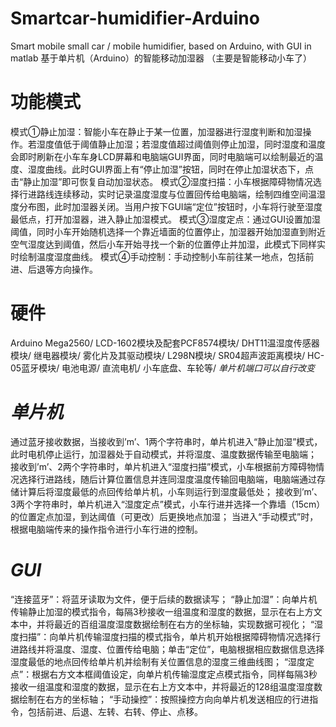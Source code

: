 # Smartcar-humidifier-Arduino
Smart mobile small car / mobile humidifier, based on Arduino, with GUI in matlab
基于单片机（Arduino）的智能移动加湿器
（主要是智能移动小车了）

# 功能模式
模式①静止加湿：智能小车在静止于某一位置，加湿器进行湿度判断和加湿操作。若湿度值低于阈值静止加湿；若湿度值超过阈值则停止加湿，同时湿度和温度会即时刷新在小车车身LCD屏幕和电脑端GUI界面，同时电脑端可以绘制最近的温度、湿度曲线。此时GUI界面上有“停止加湿”按钮，同时在停止加湿状态下，点击“静止加湿”即可恢复自动加湿状态。
模式②湿度扫描：小车根据障碍物情况选择行进路线连续移动，实时记录温度湿度与位置回传给电脑端，绘制四维空间温湿度分布图，此时加湿器关闭。当用户按下GUI端“定位”按钮时，小车将行驶至湿度最低点，打开加湿器，进入静止加湿模式。
模式③湿度定点：通过GUI设置加湿阈值，同时小车开始随机选择一个靠近墙面的位置停止，加湿器开始加湿直到附近空气湿度达到阈值，然后小车开始寻找一个新的位置停止并加湿，此模式下同样实时绘制温度湿度曲线。
模式④手动控制：手动控制小车前往某一地点，包括前进、后退等方向操作。

# 硬件
Arduino Mega2560/
LCD-1602模块及配套PCF8574模块/
DHT11温湿度传感器模块/
继电器模块/
雾化片及其驱动模块/
L298N模块/
SR04超声波距离模块/
HC-05蓝牙模块/
电池电源/
直流电机/
小车底盘、车轮等/
*单片机端口可以自行改变*


# *单片机*
通过蓝牙接收数据，当接收到’m’、1两个字符串时，单片机进入“静止加湿”模式，此时电机停止运行，加湿器处于自动模式，并将湿度、温度数据传输至电脑端；
接收到’m’、2两个字符串时，单片机进入“湿度扫描”模式，小车根据前方障碍物情况选择行进路线，随后计算位置信息并连同湿度温度传输回电脑端，电脑端通过存储计算后将湿度最低的点回传给单片机，小车则运行到湿度最低处；
接收到’m’、3两个字符串时，单片机进入“湿度定点”模式，小车行进并选择一个靠墙（15cm）的位置定点加湿，到达阈值（可更改）后更换地点加湿；
当进入“手动模式”时，根据电脑端传来的操作指令进行小车行进的控制。

# *GUI*
“连接蓝牙”：将蓝牙读取为文件，便于后续的数据读写；
“静止加湿”：向单片机传输静止加湿的模式指令，每隔3秒接收一组温度和湿度的数据，显示在右上方文本中，并将最近的百组温度湿度数据绘制在右方的坐标轴，实现数据可视化；
“湿度扫描”：向单片机传输湿度扫描的模式指令，单片机开始根据障碍物情况选择行进路线并将温度、湿度、位置传给电脑；单击“定位”，电脑根据相应数据信息选择湿度最低的地点回传给单片机并绘制有关位置信息的湿度三维曲线图；
“湿度定点”：根据右方文本框阈值设定，向单片机传输湿度定点模式指令，同样每隔3秒接收一组温度和湿度的数据，显示在右上方文本中，并将最近的128组温度湿度数据绘制在右方的坐标轴；
“手动操控”：按照操控方向向单片机发送相应的行进指令，包括前进、后退、左转、右转、停止、点移。


 
